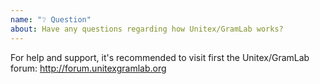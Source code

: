 ```yaml
---
name: "❔ Question"
about: Have any questions regarding how Unitex/GramLab works?
---
```


For help and support, it's recommended to visit first the Unitex/GramLab forum: http://forum.unitexgramlab.org
